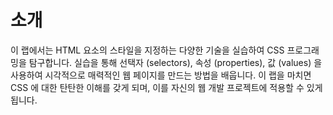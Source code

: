 # 소개

이 랩에서는 HTML 요소의 스타일을 지정하는 다양한 기술을 실습하여 CSS 프로그래밍을 탐구합니다. 실습을 통해 선택자 (selectors), 속성 (properties), 값 (values) 을 사용하여 시각적으로 매력적인 웹 페이지를 만드는 방법을 배웁니다. 이 랩을 마치면 CSS 에 대한 탄탄한 이해를 갖게 되며, 이를 자신의 웹 개발 프로젝트에 적용할 수 있게 됩니다.
